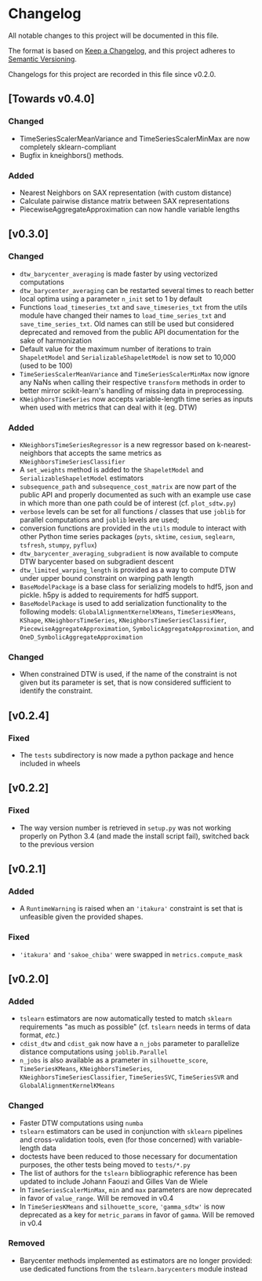 # Changelog
All notable changes to this project will be documented in this file.

The format is based on
[Keep a Changelog](https://keepachangelog.com/en/1.0.0/),
and this project adheres to
[Semantic Versioning](https://semver.org/spec/v2.0.0.html).

Changelogs for this project are recorded in this file since v0.2.0.

## [Towards v0.4.0]

### Changed
* TimeSeriesScalerMeanVariance and TimeSeriesScalerMinMax are now completely sklearn-compliant
* Bugfix in kneighbors() methods.

### Added
* Nearest Neighbors on SAX representation (with custom distance)
* Calculate pairwise distance matrix between SAX representations
* PiecewiseAggregateApproximation can now handle variable lengths

## [v0.3.0]

### Changed

* `dtw_barycenter_averaging` is made faster by using vectorized computations
* `dtw_barycenter_averaging` can be restarted several times to reach better
local optima using a parameter `n_init` set to 1 by default
* Functions `load_timeseries_txt` and `save_timeseries_txt` from the utils
module have changed their names to `load_time_series_txt` and 
`save_time_series_txt`. Old names can still be used but considered deprecated
and removed from the public API documentation for the sake of harmonization
* Default value for the maximum number of iterations to train `ShapeletModel` 
and `SerializableShapeletModel` is now set to 10,000 (used to be 100)
* `TimeSeriesScalerMeanVariance` and `TimeSeriesScalerMinMax` now ignore any
NaNs when calling their respective `transform` methods in order to better
mirror scikit-learn's handling of missing data in preprocessing.
* `KNeighborsTimeSeries` now accepts variable-length time series as inputs
when used with metrics that can deal with it (eg. DTW)

### Added

* `KNeighborsTimeSeriesRegressor` is a new regressor based on 
k-nearest-neighbors that accepts the same metrics as 
`KNeighborsTimeSeriesClassifier`
* A `set_weights` method is added to the `ShapeletModel` and  
`SerializableShapeletModel` estimators
* `subsequence_path` and `subsequence_cost_matrix` are now part of the public 
API and properly documented as such with an example use case in which more than
one path could be of interest (cf. `plot_sdtw.py`)
* `verbose` levels can be set for all functions / classes that use `joblib`
for parallel computations and `joblib` levels are used;
* conversion functions are provided in the `utils` module to interact with
other Python time series packages (`pyts`, `sktime`, `cesium`, `seglearn`, 
`tsfresh`, `stumpy`, `pyflux`)
* `dtw_barycenter_averaging_subgradient` is now available to compute DTW
barycenter based on subgradient descent
* `dtw_limited_warping_length` is provided as a way to compute DTW under upper
bound constraint on warping path length
* `BaseModelPackage` is a base class for serializing models to hdf5, json and 
pickle. h5py is added to requirements for hdf5 support.
* `BaseModelPackage` is used to add serialization functionality to the 
following models: `GlobalAlignmentKernelKMeans`, `TimeSeriesKMeans`,
`KShape`, `KNeighborsTimeSeries`, `KNeighborsTimeSeriesClassifier`,
`PiecewiseAggregateApproximation`, `SymbolicAggregateApproximation`,
and `OneD_SymbolicAggregateApproximation`

### Changed
 
* When constrained DTW is used, if the name of the constraint is not given but 
its parameter is set, that is now considered sufficient to identify the 
constraint.

## [v0.2.4]

### Fixed

* The `tests` subdirectory is now made a python package and hence included in 
wheels

## [v0.2.2]

### Fixed

* The way version number is retrieved in `setup.py` was not working properly 
on Python 3.4 (and made the install script fail), switched back to the previous
version

## [v0.2.1]

### Added

* A `RuntimeWarning` is raised when an `'itakura'` constraint is set
that is unfeasible given the provided shapes.

### Fixed

* `'itakura'` and `'sakoe_chiba'` were swapped in `metrics.compute_mask`

## [v0.2.0]

### Added

* `tslearn` estimators are now automatically tested to match `sklearn`
requirements "as much as possible" (cf. `tslearn` needs in
terms of data format, _etc._)
* `cdist_dtw` and `cdist_gak` now have a `n_jobs` parameter to parallelize
distance computations using `joblib.Parallel`
* `n_jobs` is also available as a prameter in
`silhouette_score`, `TimeSeriesKMeans`, `KNeighborsTimeSeries`,
`KNeighborsTimeSeriesClassifier`, `TimeSeriesSVC`,
`TimeSeriesSVR` and `GlobalAlignmentKernelKMeans`

### Changed

* Faster DTW computations using `numba`
* `tslearn` estimators can be used in conjunction with `sklearn` pipelines and
cross-validation tools, even (for those concerned) with variable-length data
* doctests have been reduced to those necessary for documentation purposes, the
other tests being moved to `tests/*.py`
* The list of authors for the `tslearn` bibliographic reference has been
updated to include Johann Faouzi and Gilles Van de Wiele
* In `TimeSeriesScalerMinMax`, `min` and `max` parameters are now deprecated
in favor of `value_range`. Will be removed in v0.4
* In `TimeSeriesKMeans` and `silhouette_score`, `'gamma_sdtw'` is now
deprecated as a key for `metric_params` in favor of `gamma`. Will be removed
in v0.4

### Removed

* Barycenter methods implemented as estimators are no longer provided: use
dedicated functions from the `tslearn.barycenters` module instead
